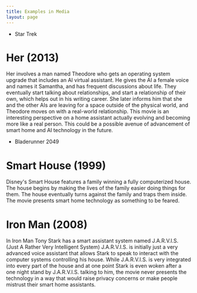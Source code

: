 ```yaml
---
title: Examples in Media
layout: page
---
```


- Star Trek

# Her (2013)

Her involves a man named Theodore who gets an operating system upgrade that includes an AI virtual assistant. He gives the AI a female voice and names it Samantha, and has frequent discussions about life. They eventually start talking about relationships, and start a relationship of their own, which helps out in his writing career. She later informs him that she and the other AIs are leaving for a space outside of the physical world, and Theodore moves on with a real-world relationship. This movie is an interesting perspective on a home assistant actually evolving and becoming more like a real person. This could be a possible avenue of advancement of smart home and AI technology in the future.

- Bladerunner 2049

# Smart House (1999)

Disney's Smart House features a family winning a fully computerized house. The house begins by making the lives of the family easier doing things for them. The house eventually turns against the family and traps them inside. The movie presents smart home technology as something to be feared.

# Iron Man (2008)

In Iron Man Tony Stark has a smart assistant system named J.A.R.V.I.S. (Just A Rather Very Intelligent System) J.A.R.V.I.S. is initially just a very advanced voice assistant that allows Stark to speak to interact with the computer systems controlling his house. While J.A.R.V.I.S. is very integrated into every part of the house and at one point Stark is even woken after a one night stand by J.A.R.V.I.S. talking to him, the movie never presents the technology in a way that would raise privacy concerns or make people mistrust their smart home assistants.
